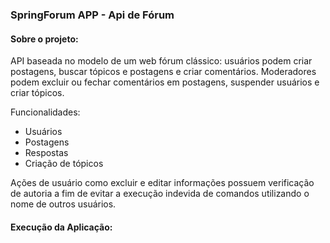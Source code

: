 ### SpringForum APP - Api de Fórum

#### Sobre o projeto:
API baseada no modelo de um web fórum clássico: usuários podem criar postagens, buscar tópicos e postagens e criar comentários. Moderadores podem excluir ou fechar comentários em postagens, suspender usuários e criar tópicos. 

Funcionalidades:
* Usuários
* Postagens
* Respostas
* Criação de tópicos

Ações de usuário como excluir e editar informações possuem verificação de autoria a fim de evitar a execução indevida de comandos utilizando o nome de outros usuários.

#### Execução da Aplicação:
